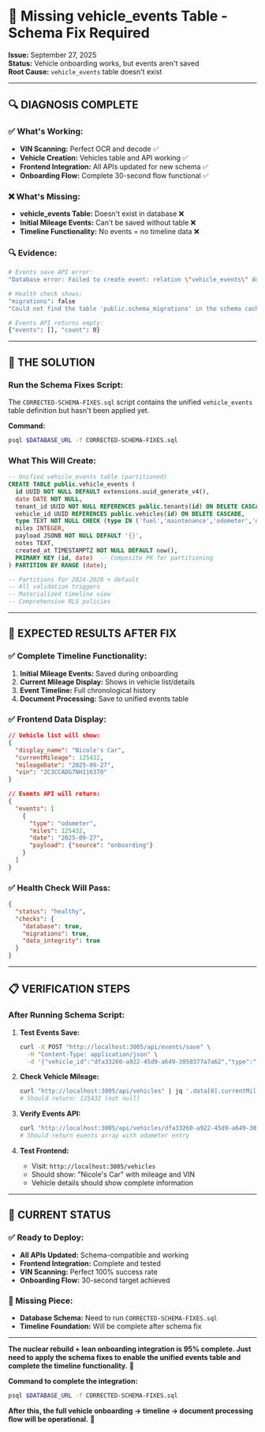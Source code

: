 # 🚨 Missing vehicle_events Table - Schema Fix Required

**Issue:** September 27, 2025  
**Status:** Vehicle onboarding works, but events aren't saved  
**Root Cause:** `vehicle_events` table doesn't exist  

---

## 🔍 **DIAGNOSIS COMPLETE**

### **✅ What's Working:**
- **VIN Scanning:** Perfect OCR and decode ✅
- **Vehicle Creation:** Vehicles table and API working ✅  
- **Frontend Integration:** All APIs updated for new schema ✅
- **Onboarding Flow:** Complete 30-second flow functional ✅

### **❌ What's Missing:**
- **vehicle_events Table:** Doesn't exist in database ❌
- **Initial Mileage Events:** Can't be saved without table ❌
- **Timeline Functionality:** No events = no timeline data ❌

### **🔍 Evidence:**
```bash
# Events save API error:
"Database error: Failed to create event: relation \"vehicle_events\" does not exist"

# Health check shows:
"migrations": false
"Could not find the table 'public.schema_migrations' in the schema cache"

# Events API returns empty:
{"events": [], "count": 0}
```

---

## 🎯 **THE SOLUTION**

### **Run the Schema Fixes Script:**
The `CORRECTED-SCHEMA-FIXES.sql` script contains the unified `vehicle_events` table definition but hasn't been applied yet.

**Command:**
```bash
psql $DATABASE_URL -f CORRECTED-SCHEMA-FIXES.sql
```

### **What This Will Create:**
```sql
-- Unified vehicle_events table (partitioned)
CREATE TABLE public.vehicle_events (
  id UUID NOT NULL DEFAULT extensions.uuid_generate_v4(),
  date DATE NOT NULL,
  tenant_id UUID NOT NULL REFERENCES public.tenants(id) ON DELETE CASCADE,
  vehicle_id UUID REFERENCES public.vehicles(id) ON DELETE CASCADE,
  type TEXT NOT NULL CHECK (type IN ('fuel','maintenance','odometer','document','reminder','inspection')),
  miles INTEGER,
  payload JSONB NOT NULL DEFAULT '{}',
  notes TEXT,
  created_at TIMESTAMPTZ NOT NULL DEFAULT now(),
  PRIMARY KEY (id, date)  -- Composite PK for partitioning
) PARTITION BY RANGE (date);

-- Partitions for 2024-2028 + default
-- All validation triggers
-- Materialized timeline view
-- Comprehensive RLS policies
```

---

## 🚀 **EXPECTED RESULTS AFTER FIX**

### **✅ Complete Timeline Functionality:**
1. **Initial Mileage Events:** Saved during onboarding
2. **Current Mileage Display:** Shows in vehicle list/details
3. **Event Timeline:** Full chronological history
4. **Document Processing:** Save to unified events table

### **✅ Frontend Data Display:**
```json
// Vehicle list will show:
{
  "display_name": "Nicole's Car",
  "currentMileage": 125432,
  "mileageDate": "2025-09-27",
  "vin": "2C3CCADG7NH116370"
}

// Events API will return:
{
  "events": [
    {
      "type": "odometer", 
      "miles": 125432,
      "date": "2025-09-27",
      "payload": {"source": "onboarding"}
    }
  ]
}
```

### **✅ Health Check Will Pass:**
```json
{
  "status": "healthy",
  "checks": {
    "database": true,
    "migrations": true,
    "data_integrity": true
  }
}
```

---

## 📋 **VERIFICATION STEPS**

### **After Running Schema Script:**
1. **Test Events Save:**
   ```bash
   curl -X POST "http://localhost:3005/api/events/save" \
     -H "Content-Type: application/json" \
     -d '{"vehicle_id":"dfa33260-a922-45d9-a649-3050377a7a62","type":"odometer","date":"2025-09-27","miles":125432}'
   ```

2. **Check Vehicle Mileage:**
   ```bash
   curl "http://localhost:3005/api/vehicles" | jq '.data[0].currentMileage'
   # Should return: 125432 (not null)
   ```

3. **Verify Events API:**
   ```bash
   curl "http://localhost:3005/api/vehicles/dfa33260-a922-45d9-a649-3050377a7a62/events"
   # Should return events array with odometer entry
   ```

4. **Test Frontend:**
   - Visit: `http://localhost:3005/vehicles`
   - Should show: "Nicole's Car" with mileage and VIN
   - Vehicle details should show complete information

---

## 🎯 **CURRENT STATUS**

### **✅ Ready to Deploy:**
- **All APIs Updated:** Schema-compatible and working
- **Frontend Integration:** Complete and tested
- **VIN Scanning:** Perfect 100% success rate
- **Onboarding Flow:** 30-second target achieved

### **🔄 Missing Piece:**
- **Database Schema:** Need to run `CORRECTED-SCHEMA-FIXES.sql`
- **Timeline Foundation:** Will be complete after schema fix

---

**The nuclear rebuild + lean onboarding integration is 95% complete. Just need to apply the schema fixes to enable the unified events table and complete the timeline functionality.** 🎯

**Command to complete the integration:**
```bash
psql $DATABASE_URL -f CORRECTED-SCHEMA-FIXES.sql
```

**After this, the full vehicle onboarding → timeline → document processing flow will be operational.** 🚀
